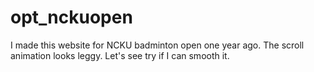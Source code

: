 # opt_nckuopen
I made this website for NCKU badminton open one year ago.
The scroll animation looks leggy.
Let's see try if I can smooth it.